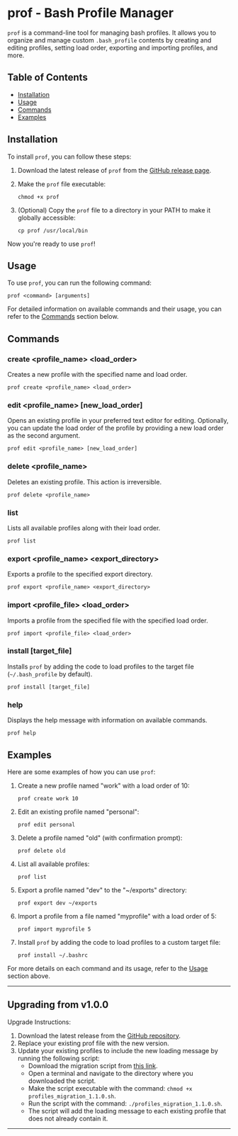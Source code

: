 # prof - Bash Profile Manager

`prof` is a command-line tool for managing bash profiles. It allows you to organize and manage custom `.bash_profile` contents by creating and editing profiles, setting load order, exporting and importing profiles, and more.

## Table of Contents

- [Installation](#installation)
- [Usage](#usage)
- [Commands](#commands)
- [Examples](#examples)

## Installation

To install `prof`, you can follow these steps:

1. Download the latest release of `prof` from the [GitHub release page](https://github.com/blbynum/prof/releases).


2. Make the `prof` file executable:

   ```shell
   chmod +x prof
   ```

3. (Optional) Copy the `prof` file to a directory in your PATH to make it globally accessible:

   ```shell
   cp prof /usr/local/bin
   ```

Now you're ready to use `prof`!

## Usage

To use `prof`, you can run the following command:

```shell
prof <command> [arguments]
```

For detailed information on available commands and their usage, you can refer to the [Commands](#commands) section below.

## Commands

### create <profile_name> <load_order>

Creates a new profile with the specified name and load order.

```shell
prof create <profile_name> <load_order>
```

### edit <profile_name> [new_load_order]

Opens an existing profile in your preferred text editor for editing. Optionally, you can update the load order of the profile by providing a new load order as the second argument.

```shell
prof edit <profile_name> [new_load_order]
```

### delete <profile_name>

Deletes an existing profile. This action is irreversible.

```shell
prof delete <profile_name>
```

### list

Lists all available profiles along with their load order.

```shell
prof list
```

### export <profile_name> <export_directory>

Exports a profile to the specified export directory.

```shell
prof export <profile_name> <export_directory>
```

### import <profile_file> <load_order>

Imports a profile from the specified file with the specified load order.

```shell
prof import <profile_file> <load_order>
```

### install [target_file]

Installs `prof` by adding the code to load profiles to the target file (`~/.bash_profile` by default).

```shell
prof install [target_file]
```

### help

Displays the help message with information on available commands.

```shell
prof help
```

## Examples

Here are some examples of how you can use `prof`:

1. Create a new profile named "work" with a load order of 10:

   ```shell
   prof create work 10
   ```

2. Edit an existing profile named "personal":

   ```shell
   prof edit personal
   ```

3. Delete a profile named "old" (with confirmation prompt):

   ```shell
   prof delete old
   ```

4. List all available profiles:

   ```shell
   prof list
   ```

5. Export a profile named "dev" to the "~/exports" directory:

   ```shell
   prof export dev ~/exports
   ```

6. Import a profile from a file named "myprofile" with a load order of 5:

   ```shell
   prof import myprofile 5
   ```

7. Install `prof` by adding the code to load profiles to a custom target file:

   ```shell
   prof install ~/.bashrc
   ```

For more details on each command and its usage, refer to the
[Usage](#usage) section above.

---

## Upgrading from v1.0.0

Upgrade Instructions:
1. Download the latest release from the [GitHub repository](https://github.com/your_username/prof/releases).
2. Replace your existing prof file with the new version.
3. Update your existing profiles to include the new loading message by running the following script:
   - Download the migration script from [this link](https://github.com/blbynum/prof/blob/release/1.1.0/resources/profiles_migration_1.1.0.sh).
   - Open a terminal and navigate to the directory where you downloaded the script.
   - Make the script executable with the command: `chmod +x profiles_migration_1.1.0.sh`.
   - Run the script with the command: `./profiles_migration_1.1.0.sh`.
   - The script will add the loading message to each existing profile that does not already contain it.

---

